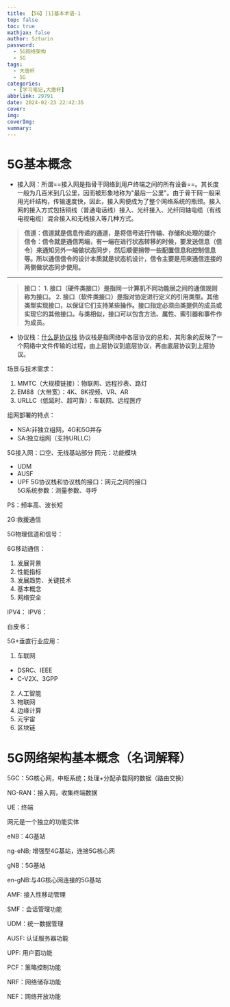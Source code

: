 ```yaml
---
title: 【5G】[1]基本术语-1
top: false
toc: true
mathjax: false
author: Szturin
password:
  - 5G网络架构
  - 5G
tags:
  - 大唐杯
  - 5G
categories:
  - [学习笔记,大唐杯]
abbrlink: 29791
date: 2024-02-23 22:42:35
cover:
img:
coverImg:
summary:
---
```


# 5G基本概念

- 接入网：所谓==接入网是指骨干网络到用户终端之间的所有设备==。其长度一般为几百米到几公里，因而被形象地称为"最后一公里"。由于骨干网一般采用光纤结构，传输速度快，因此，接入网便成为了整个网络系统的瓶颈。接入网的接入方式包括铜线（普通电话线）接入、光纤接入、光纤同轴电缆（有线电视电缆）混合接入和无线接入等几种方式。

>**信道：信道就是信息传递的通道，是将信号进行传输、存储和处理的媒介**
>**信令：信令就是通信两端，有一端在进行状态转移的时候，要发送信息（信令）来通知另外一端做状态同步，然后顺便捎带一些配置信息和控制信息等。所以通信信令的设计本质就是状态机设计，信令主要是用来通信连接的两侧做状态同步使用。**
---

>**接口：**
>**1. 接口（硬件类接口）是指同一计算机不同功能层之间的通信规则称为接口。**
>**2. 接口（软件类接口）是指对协定进行定义的引用类型。其他类型实现接口，以保证它们支持某些操作。接口指定必须由类提供的成员或实现它的其他接口。与类相似，接口可以包含方法、属性、索引器和事件作为成员。**
- 协议栈：[什么是协议栈](https://blog.csdn.net/Hello_MyDream/article/details/85096070)
协议栈是指网络中各层协议的总和，其形象的反映了一个网络中文件传输的过程，由上层协议到底层协议，再由底层协议到上层协议。

场景与技术需求：
1. MMTC（大规模链接）：物联网、远程抄表、路灯
2. EM88（大带宽）：4K、8K视频、VR、AR 
3. URLLC（低延时、超可靠）：车联网、远程医疗

组网部署的特点：
- NSA:非独立组网，4G和5G并存
- SA:独立组网（支持URLLC）

5G接入网：口空、无线基站部分
网元：功能模块	
- UDM
- AUSF
- UPF
5G协议栈和协议栈的接口：网元之间的接口  
5G系统参数：测量参数、寻呼

PS：频率高、波长短

2G:救援通信

5G物理信道和信号：



6G移动通信：
1. 发展背景
2. 性能指标
3. 发展趋势、关键技术
4. 基本概念
5. 网络安全

IPV4：
IPV6：

白皮书：

5G+垂直行业应用：
1. 车联网
  - DSRC、IEEE
  - C-V2X、3GPP
2. 人工智能
3. 物联网
4. 边缘计算
5. 元宇宙
6. 区块链



# 5G网络架构基本概念（名词解释）

5GC：5G核心网，中枢系统；处理+分配承载网的数据（路由交换）

NG-RAN：接入网，收集终端数据

UE：终端

网元是一个独立的功能实体

eNB：4G基站

ng-eNB; 增强型4G基站，连接5G核心网

gNB：5G基站

en-gNB:与4G核心网连接的5G基站



AMF: 接入性移动管理

SMF：会话管理功能

UDM：统一数据管理

AUSF:  认证服务器功能

UPF:  用户面功能

PCF：策略控制功能

NRF：网络储存功能

NEF：网络开放功能









